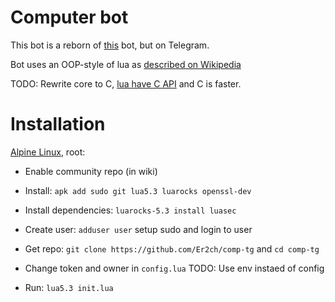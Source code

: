 # Computer bot

This bot is a reborn of [this](https://github.com/Er2pkg/computer) bot,
but on Telegram.

Bot uses an OOP-style of lua
as [described on Wikipedia](https://is.gd/f0Vadk)

TODO: Rewrite core to C, [lua have C API](https://www.lua.org/manual/5.3/manual.html#4)
and C is faster.

# Installation

[Alpine Linux](https://alpinelinux.org), root:
  * Enable community repo (in wiki)
  * Install: `apk add sudo git lua5.3 luarocks openssl-dev`
  * Install dependencies: `luarocks-5.3 install luasec`
  * Create user: `adduser user`
    setup sudo and login to user

  * Get repo: `git clone https://github.com/Er2ch/comp-tg`
    and `cd comp-tg`
  * Change token and owner in `config.lua`
    TODO: Use env instaed of config
  * Run: `lua5.3 init.lua`
